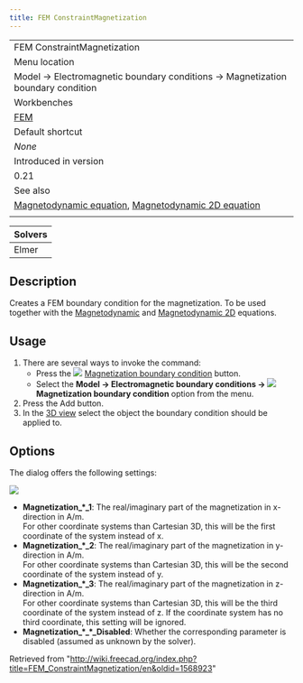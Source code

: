 ```yaml
---
title: FEM ConstraintMagnetization
---
```


|                                                                                                                                                                                 |
| ------------------------------------------------------------------------------------------------------------------------------------------------------------------------------- |
| FEM ConstraintMagnetization                                                                                                                                                     |
| Menu location                                                                                                                                                                   |
| Model → Electromagnetic boundary conditions → Magnetization boundary condition                                                                                                  |
| Workbenches                                                                                                                                                                     |
| [FEM](/FEM_Workbench "FEM Workbench")                                                                                                                                           |
| Default shortcut                                                                                                                                                                |
| _None_                                                                                                                                                                          |
| Introduced in version                                                                                                                                                           |
| 0.21                                                                                                                                                                            |
| See also                                                                                                                                                                        |
| [Magnetodynamic equation](/FEM_EquationMagnetodynamic "FEM EquationMagnetodynamic"), [Magnetodynamic 2D equation](/FEM_EquationMagnetodynamic2D "FEM EquationMagnetodynamic2D") |
|                                                                                                                                                                                 |

| Solvers |
| ------- |
| Elmer   |

## Description

Creates a FEM boundary condition for the magnetization. To be used together with the [Magnetodynamic](/FEM_EquationMagnetodynamic "FEM EquationMagnetodynamic") and [Magnetodynamic 2D](/FEM_EquationMagnetodynamic2D "FEM EquationMagnetodynamic2D") equations.

## Usage

1. There are several ways to invoke the command:
   - Press the ![](/images/FEM_ConstraintMagnetization.svg) [Magnetization boundary condition](/FEM_ConstraintMagnetization "FEM ConstraintMagnetization") button.
   - Select the **Model → Electromagnetic boundary conditions → ![](/images/FEM_ConstraintMagnetization.svg) Magnetization boundary condition** option from the menu.
2. Press the Add button.
3. In the [3D view](/3D_view "3D view") select the object the boundary condition should be applied to.

## Options

The dialog offers the following settings:

![](/images/FEM_Magnetization_dialog.png)

- **Magnetization\_\*\_1**: The real/imaginary part of the magnetization in x-direction in A/m.  
   For other coordinate systems than Cartesian 3D, this will be the first coordinate of the system instead of x.
- **Magnetization\_\*\_2**: The real/imaginary part of the magnetization in y-direction in A/m.  
   For other coordinate systems than Cartesian 3D, this will be the second coordinate of the system instead of y.
- **Magnetization\_\*\_3**: The real/imaginary part of the magnetization in z-direction in A/m.  
   For other coordinate systems than Cartesian 3D, this will be the third coordinate of the system instead of z. If the coordinate system has no third coordinate, this setting will be ignored.
- **Magnetization\_\*\_\*\_Disabled**: Whether the corresponding parameter is disabled (assumed as unknown by the solver).

Retrieved from "<http://wiki.freecad.org/index.php?title=FEM_ConstraintMagnetization/en&oldid=1568923>"
